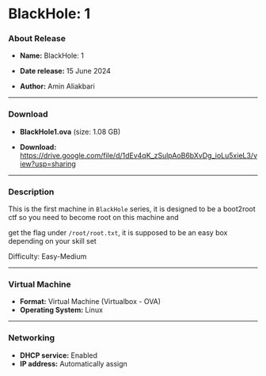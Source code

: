 # BlackHole: 1

### About Release

- **Name:** BlackHole: 1

- **Date release:** 15 June 2024

- **Author:** Amin Aliakbari

---

### Download

- **BlackHole1.ova** (size: 1.08 GB)

- **Download:** https://drive.google.com/file/d/1dEv4qK_zSulpAoB6bXvDg_ioLu5xieL3/view?usp=sharing

---

### Description

This is the first machine in `BlackHole` series, it is designed to be a boot2root ctf so you need to become root on this machine and

get the flag under `/root/root.txt`, it is supposed to be an easy box depending on your skill set

Difficulty: Easy-Medium

---

### Virtual Machine

- **Format:** Virtual Machine (Virtualbox - OVA)
- **Operating System:** Linux

---

### Networking

- **DHCP service:** Enabled
- **IP address:** Automatically assign
